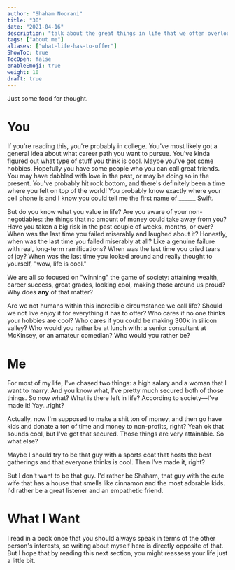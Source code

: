 ```yaml
---
author: "Shaham Noorani"
title: "30"
date: "2021-04-16"
description: "talk about the great things in life that we often overlook"
tags: ["about me"]
aliases: ["what-life-has-to-offer"]
ShowToc: true
TocOpen: false
enableEmoji: true
weight: 10
draft: true
---
```


<!--blurb-->

Just some food for thought. 

<!--more-->
# You

If you're reading this, you're probably in college. You've most likely got a general idea about what career path you want to pursue. You've kinda figured out what type of stuff you think is cool. Maybe you've got some hobbies. Hopefully you have some people who you can call great friends. You may have dabbled with love in the past, or may be doing so in the present. You've probably hit rock bottom, and there's definitely been a time where you felt on top of the world! You probably know exactly where your cell phone is and I know you could tell me the first name of ______ Swift. 

But do you know what you value in life? Are you aware of your non-negotiables: the things that no amount of money could take away from you? Have you taken a big risk in the past couple of weeks, months, or ever? When was the last time you failed miserably and laughed about it? Honestly, when was the last time you failed miserably at all? Like a genuine failure with real, long-term ramifications? When was the last time you cried tears of joy? When was the last time you looked around and really thought to yourself, "wow, life is cool." 

We are all so focused on "winning" the game of society: attaining wealth, career success, great grades, looking cool, making those around us proud? Why does **any** of that matter? 

Are we not humans within this incredible circumstance we call life? Should we not live enjoy it for everything it has to offer? Who cares if no one thinks your hobbies are cool? Who cares if you could be making 300k in silicon valley? Who would you rather be at lunch with: a senior consultant at McKinsey, or an amateur comedian? Who would you rather be? 

# Me

For most of my life, I've chased two things: a high salary and a woman that I want to marry. And you know what, I've pretty much secured both of those things. So now what? What is there left in life? According to society—I've made it! Yay...right? 

Actually, now I'm supposed to make a shit ton of money, and then go have kids and donate a ton of time and money to non-profits, right? Yeah ok that sounds cool, but I've got that secured. Those things are very attainable. So what else? 

Maybe I should try to be that guy with a sports coat that hosts the best gatherings and that everyone thinks is cool. Then I've made it, right? 

But I don't want to be that guy. I'd rather be Shaham, that guy with the cute wife that has a house that smells like cinnamon and the most adorable kids. I'd rather be a great listener and an empathetic friend. 

# What I Want

I read in a book once that you should always speak in terms of the other person's interests, so writing about myself here is directly opposite of that. But I hope that by reading this next section, you might reassess your life just a little bit. 